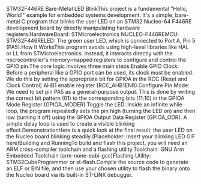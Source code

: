 STM32F446RE Bare-Metal LED BlinkThis project is a fundamental "Hello, World!" example for embedded systems development. It's a simple, bare-metal C program that blinks the user LED on an STM32 Nucleo-64 F446RE development board by directly manipulating hardware registers.HardwareBoard: STMicroelectronics NUCLEO-F446REMCU: STM32F446RELED: The green user LED, which is connected to Port A, Pin 5 (PA5).How It WorksThis program avoids using high-level libraries like HAL or LL from STMicroelectronics. Instead, it interacts directly with the microcontroller's memory-mapped registers to configure and control the GPIO pin.The core logic involves three main steps:Enable GPIO Clock: Before a peripheral like a GPIO port can be used, its clock must be enabled. We do this by setting the appropriate bit for GPIOA in the RCC (Reset and Clock Control) AHB1 enable register (RCC_AHB1ENR).Configure Pin Mode: We need to set pin PA5 as a general-purpose output. This is done by writing the correct bit pattern (01) to the corresponding bits (11:10) in the GPIOA Mode Register (GPIOA_MODER).Toggle the LED: Inside an infinite while loop, the program repeatedly sets the pin high (turning the LED on) and then low (turning it off) using the GPIOA Output Data Register (GPIOA_ODR). A simple delay loop is used to create a visible blinking effect.DemonstrationHere is a quick look at the final result: the user LED on the Nucleo board blinking steadily.(Placeholder: Insert your blinking LED GIF here)Building and RunningTo build and flash this project, you will need an ARM cross-compiler toolchain and a flashing utility.Toolchain: GNU Arm Embedded Toolchain (arm-none-eabi-gcc)Flashing Utility: STM32CubeProgrammer or st-flash.Compile the source code to generate an ELF or BIN file, and then use your chosen utility to flash the binary onto the Nucleo board via its built-in ST-LINK debugger.
